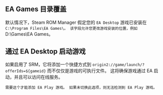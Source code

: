 #

## EA Games 目录覆盖
默认情况下，Steam ROM Manager 假定您的 `EA Desktop` 游戏已安装在 `C:\Program Files\EA Games\。 该字段允许您更改游戏安装的位置，例如`D:\Games\EA Games。

## 通过 EA Desktop 启动游戏
如果启用了 SRM，它将添加一个快捷方式到 `origin2://game/launch/?offerIds=${gameid}` 而不仅仅是游戏的可执行文件。 这将确保游戏通过 EA 启动，并且可以访问在线服务。

`需要这个才能添加 EA Play 游戏。 如果未切换此选项，则无法检测到 EA Play 游戏。`
